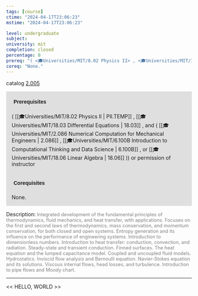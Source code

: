 ```yaml
---
tags: [course]
ctime: "2024-04-17T23:06:23"
mstime: "2024-04-17T23:06:23"

level: undergraduate
subject: 
university: mit
completion: closed
percentage: 0
prereq: "( <🎓Universities/MIT/8.02 Physics II> , <🎓Universities/MIT/18.03 Differential Equations> , and ( <🎓Universities/MIT/2.086 Numerical Computation for Mechanical Engineers> , <🎓Universities/MIT/6.100B Introduction to Computational Thinking and Data Science> , or <🎓Universities/MIT/18.06 Linear Algebra> )) or permission of instructor"
coreq: "None."
---
```


catalog [2.005](http://student.mit.edu/catalog/m2a.html#2.005)

<span style="display: block; padding: 15px; background-color: rgb(100, 100, 100, 0.2);"><font id="m_prereq1833_0" style="display: block; font-family: Arial, sans-serif; font-weight: bold; padding: 5px">Prerequisites</font><br><span id="prereq1833_0">( [[🎓Universities/MIT/8.02 Physics II | PII.TEMP]] , [[🎓Universities/MIT/18.03 Differential Equations | 18.03]] , and ( [[🎓Universities/MIT/2.086 Numerical Computation for Mechanical Engineers | 2.086]] , [[🎓Universities/MIT/6.100B Introduction to Computational Thinking and Data Science | 6.100B]] , or [[🎓Universities/MIT/18.06 Linear Algebra | 18.06]] )) or permission of instructor</span></span>
<span style="display: block; padding: 15px; background-color: rgb(100, 100, 100, 0.2);"><font id="m_coreq1833_0" style="display: block; font-family: Arial, sans-serif; font-weight: bold; padding: 5px">Corequisites</font><br><span id="coreq1833_0">None.</span></span>

<font style="">Description:</font>
<font style="color: grey; font-size: 0.8rem;">Integrated development of the fundamental principles of thermodynamics, fluid mechanics, and heat transfer, with applications. Focuses on the first and second laws of thermodynamics, mass conservation, and momentum conservation, for both closed and open systems. Entropy generation and its influence on the performance of engineering systems. Introduction to dimensionless numbers. Introduction to heat transfer: conduction, convection, and radiation. Steady-state and transient conduction. Finned surfaces. The heat equation and the lumped capacitance model. Coupled and uncoupled fluid models. Hydrostatics. Inviscid flow analysis and Bernoulli equation. Navier-Stokes equation and its solutions. Viscous internal flows, head losses, and turbulence. Introduction to pipe flows and Moody chart.</font>



---

<< HELLO, WORLD >>
